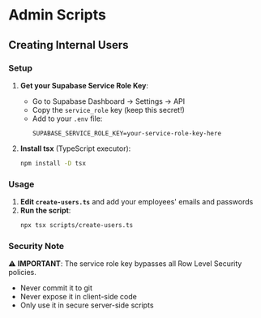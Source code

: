 # Admin Scripts

## Creating Internal Users

### Setup

1. **Get your Supabase Service Role Key**:
   - Go to Supabase Dashboard → Settings → API
   - Copy the `service_role` key (keep this secret!)
   - Add to your `.env` file:
     ```env
     SUPABASE_SERVICE_ROLE_KEY=your-service-role-key-here
     ```

2. **Install tsx** (TypeScript executor):
   ```bash
   npm install -D tsx
   ```

### Usage

1. **Edit `create-users.ts`** and add your employees' emails and passwords
2. **Run the script**:
   ```bash
   npx tsx scripts/create-users.ts
   ```

### Security Note

⚠️ **IMPORTANT**: The service role key bypasses all Row Level Security policies. 
- Never commit it to git
- Never expose it in client-side code
- Only use it in secure server-side scripts
